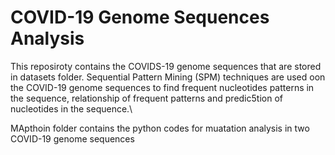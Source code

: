 # COVID-19 Genome Sequences Analysis

This reposiroty contains the COVIDS-19 genome sequences that are stored in datasets folder.
Sequential Pattern Mining (SPM) techniques are used oon the COVID-19 genome sequences to find frequent nucleotides patterns in the sequence, relationship of frequent patterns and predic5tion of nucleotides in the sequence.\\


MApthoin folder contains the python codes for muatation analysis in two COVID-19 genome sequences


